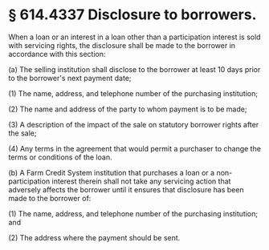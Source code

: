 # § 614.4337   Disclosure to borrowers.

When a loan or an interest in a loan other than a participation interest is sold with servicing rights, the disclosure shall be made to the borrower in accordance with this section:


(a) The selling institution shall disclose to the borrower at least 10 days prior to the borrower's next payment date;


(1) The name, address, and telephone number of the purchasing institution;


(2) The name and address of the party to whom payment is to be made; 


(3) A description of the impact of the sale on statutory borrower rights after the sale;


(4) Any terms in the agreement that would permit a purchaser to change the terms or conditions of the loan.


(b) A Farm Credit System institution that purchases a loan or a non-participation interest therein shall not take any servicing action that adversely affects the borrower until it ensures that disclosure has been made to the borrower of:


(1) The name, address, and telephone number of the purchasing institution; and 


(2) The address where the payment should be sent.




